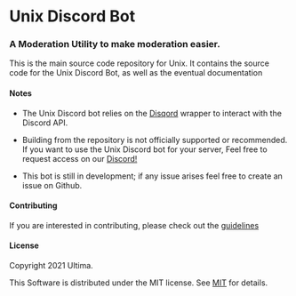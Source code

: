 #  Unix Discord Bot
### A Moderation Utility to make moderation easier.
This is the main source code repository for Unix. It contains the source code for the Unix Discord Bot, as well as the eventual documentation


#### Notes
- The Unix Discord bot relies on the [Disqord](https://github.com/Quahu/Disqord) wrapper to interact with the Discord API.
- Building from the repository is not officially supported or recommended. If you want to use the Unix Discord bot for your server, Feel free to request access on our [Discord!](https://discord.gg/6yMXWUWANW)

- This bot is still in development; if any issue arises feel free to create an issue on Github.
#### **Contributing**
If you are interested in contributing, please check out the [guidelines](https://github.com/n-Ultima/UnixBot/blob/main/.github/CONTRIBUTING.md)



#### **License**

Copyright 2021 Ultima.

This Software is distributed under the MIT license.
See [MIT](https://github.com/n-Ultima/UnixBot/blob/main/LICENSE) for details.


